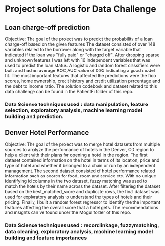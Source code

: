 # Project solutions for Data Challenge

## Loan charge-off prediction

Objective: The goal of the project was to predict the probability of a loan charge-off based on the given features
The dataset consisted of over 148 variables related to the borrower along with the target variable that indicated if the loan was "fully paid" or "charged off". After dropping sparse and unknown features I was left with 16 independent variables that was used to predict the loan status. A logistic and random forest classifiers were built and had an average ROC_AUC value of 0.95 indicating a good model fit. The most important features that affected the predictions were the fico scores, home ownership, credit history and credit utilization percentage and the debt to income ratio. The solution codebook and dataset related to this data challenge can be found in the PatientFi folder of this repo. 

### Data Science techniques used : data manipulation, feature selection, exploratory analysis, machine learning model building and prediction.


## Denver Hotel Performance

Objective: The goal of the project was to merge hotel datasets from multiple sources to analyze the performance of hotels in the Denver, CO region to help a client with their plans for opening a hotel in the region. The first dataset contained information on the hotel in terms of its location, price and type of hotel and whether it belonged to a chain or run by an independent management. The second dataset consisted of hotel performance related information such as scores for food, room and service etc. With no unique identifying id columns in the two dataset, fuzzy matching was used to match the hotels by their name across the dataset. After filtering the dataset based on the best_matched_score and duplicate rows, the final dataset was used for exploratory analysis to understand the types of hotels and their pricing. Finally, I built a random forest regressor to identify the the important features affecting the overall score that a hotel gets. The recommendations and insights can ve found under the Mogul folder of this repo. 

### Data Science techniques used : recordlinkage, fuzzymatching, data cleaning, exploratory analysis, machine learning model building and feature importances

